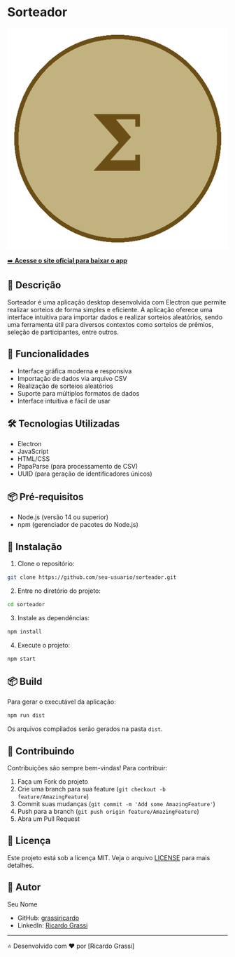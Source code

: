 # Sorteador

![Sorteador Logo](assets/sorteador.png)

[➡️ **Acesse o site oficial para baixar o app**](https://ricardograssi.info/sorteador/)

## 📝 Descrição
Sorteador é uma aplicação desktop desenvolvida com Electron que permite realizar sorteios de forma simples e eficiente. A aplicação oferece uma interface intuitiva para importar dados e realizar sorteios aleatórios, sendo uma ferramenta útil para diversos contextos como sorteios de prêmios, seleção de participantes, entre outros.

## 🚀 Funcionalidades
- Interface gráfica moderna e responsiva
- Importação de dados via arquivo CSV
- Realização de sorteios aleatórios
- Suporte para múltiplos formatos de dados
- Interface intuitiva e fácil de usar

## 🛠️ Tecnologias Utilizadas
- Electron
- JavaScript
- HTML/CSS
- PapaParse (para processamento de CSV)
- UUID (para geração de identificadores únicos)

## 📦 Pré-requisitos
- Node.js (versão 14 ou superior)
- npm (gerenciador de pacotes do Node.js)

## 🔧 Instalação

1. Clone o repositório:
```bash
git clone https://github.com/seu-usuario/sorteador.git
```

2. Entre no diretório do projeto:
```bash
cd sorteador
```

3. Instale as dependências:
```bash
npm install
```

4. Execute o projeto:
```bash
npm start
```

## 📦 Build
Para gerar o executável da aplicação:

```bash
npm run dist
```

Os arquivos compilados serão gerados na pasta `dist`.

## 🤝 Contribuindo
Contribuições são sempre bem-vindas! Para contribuir:

1. Faça um Fork do projeto
2. Crie uma branch para sua feature (`git checkout -b feature/AmazingFeature`)
3. Commit suas mudanças (`git commit -m 'Add some AmazingFeature'`)
4. Push para a branch (`git push origin feature/AmazingFeature`)
5. Abra um Pull Request

## 📄 Licença
Este projeto está sob a licença MIT. Veja o arquivo [LICENSE](LICENSE) para mais detalhes.

## 👤 Autor
Seu Nome
- GitHub: [grassiricardo](https://github.com/grassiricardo)
- LinkedIn: [Ricardo Grassi](https://www.linkedin.com/in/grassiricardo/)

---
⭐️ Desenvolvido com ❤️ por [Ricardo Grassi] 